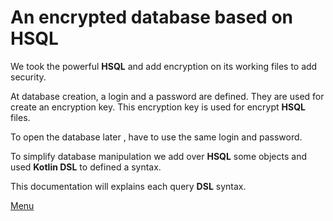 # An encrypted database based on HSQL

We took the powerful **HSQL** and add encryption on its working files to add security.

At database creation, a login and a password are defined. 
They are used for create an encryption key.
This encryption key is used for encrypt **HSQL** files.

To open the database later , have to use the same login and password.

To simplify database manipulation we add over **HSQL** some objects and used **Kotlin DSL** to defined a syntax.

This documentation will explains each query **DSL** syntax.

[Menu](Menu.md)
